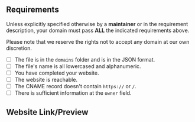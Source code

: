 <!-- Please complete this template so we can review your pull request faster. -->

## Requirements

Unless explicitly specified otherwise by a **maintainer** or in the requirement description, your domain must pass **ALL** the indicated requirements above.

Please note that we reserve the rights not to accept any domain at our own discretion.

- [ ] The file is in the `domains` folder and is in the JSON format.
- [ ] The file's name is all lowercased and alphanumeric. <!-- Your file's name is yourname.json, not YourName.json or your_name.json. -->
- [ ] You have completed your website. <!-- This is not required if the domain you're registering is for emails. -->
- [ ] The website is reachable. <!-- This is not required if the domain you're registering is for emails. -->
- [ ] The CNAME record doesn't contain `https://` or `/`. <!-- This is not required if you are not using a CNAME record. -->
- [ ] There is sufficient information at the `owner` field. <!-- You need to have your email presented at `email` field. If you don't want to provide your email for any reason, you can specify another social platform (e.g. Twitter) so we can contact you. -->

## Website Link/Preview

<!-- Please provide a link or preview of your website below. If you can't make the website visible, then an image of the website is also fine! -->
